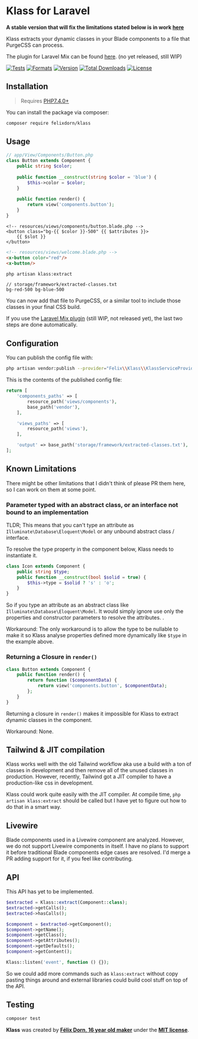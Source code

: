 # Klass for Laravel

**A stable version that will fix the limitations stated below is in work [here](https://github.com/felixdorn/klass/tree/v1)**

Klass extracts your dynamic classes in your Blade components to a file that PurgeCSS can process.

The plugin for Laravel Mix can be found [here](). (no yet released, still WIP)

[![Tests](https://github.com/felixdorn/klass/actions/workflows/tests.yml/badge.svg?branch=master)](https://github.com/felixdorn/klass/actions/workflows/tests.yml)
[![Formats](https://github.com/felixdorn/klass/actions/workflows/formats.yml/badge.svg?branch=master)](https://github.com/felixdorn/klass/actions/workflows/formats.yml)
[![Version](https://poser.pugx.org/felixdorn/klass/version)](//packagist.org/packages/felixdorn/klass)
[![Total Downloads](https://poser.pugx.org/felixdorn/klass/downloads)](//packagist.org/packages/felixdorn/klass)
[![License](https://poser.pugx.org/felixdorn/klass/license)](//packagist.org/packages/felixdorn/klass)

## Installation

> Requires [PHP7.4.0+](https://php.net/releases)

You can install the package via composer:

```bash
composer require felixdorn/klass
```

## Usage

```php
// app/View/Components/Button.php
class Button extends Component {
    public string $color;
    
    public function __construct(string $color = 'blue') {
        $this->color = $color;
    }
    
    public function render() {
        return view('components.button');
    } 
}
```

```blade
<!-- resources/views/components/button.blade.php -->
<button class="bg-{{ $color }}-500" {{ $attributes }}>
    {{ $slot }}
</button>
```

```html
<!-- resources/views/welcome.blade.php -->
<x-button color="red"/>
<x-button/>
```

```bash
php artisan klass:extract
```

```text
// storage/framework/extracted-classes.txt
bg-red-500 bg-blue-500
```

You can now add that file to PurgeCSS, or a similar tool to include those classes in your final CSS build.

If you use the [Laravel Mix plugin]() (still WIP, not released yet), the last two steps are done automatically.

## Configuration

You can publish the config file with:

```bash
php artisan vendor:publish --provider="Felix\\Klass\\KlassServiceProvider" --tag="klass-config"
```

This is the contents of the published config file:

```php
return [
    'components_paths' => [
        resource_path('views/components'),
        base_path('vendor'),
    ],

    'views_paths' => [
        resource_path('views'),
    ],

    'output' => base_path('storage/framework/extracted-classes.txt'),
];
```

## Known Limitations

There might be other limitations that I didn't think of please PR them here, so I can work on them at some point.

### Parameter typed with an abstract class, or an interface not bound to an implementation

TLDR; This means that you can't type an attribute as `Illuminate\Database\Eloquent\Model` or any unbound abstract class
/ interface.

To resolve the type property in the component below, Klass needs to instantiate it.

```php
class Icon extends Component {
    public string $type;
    public function __construct(bool $solid = true) {
        $this->type = $solid ? 's' : 'o';
    }
}
```

So if you type an attribute as an abstract class like `Illuminate\Database\Eloquent\Model`. It would simply ignore use
only the properties and constructor parameters to resolve the attributes. .

Workaround: The only workaround is to allow the type to be nullable to make it so Klass analyse properties defined more dynamically like `$type` in the example above.

### Returning a Closure in `render()`

```php
class Button extends Component {
    public function render() {
        return function ($componentData) {
            return view('components.button', $componentData);
        };
    }
}
```

Returning a closure in `render()` makes it impossible for Klass to extract dynamic classes in the component.

Workaround: None.

## Tailwind & JIT compilation

Klass works well with the old Tailwind workflow aka use a build with a ton of classes in development and then remove all
of the unused classes in production. However, recently, Tailwind got a JIT compiler to have a production-like css in
development.

Klass could work quite easily with the JIT compiler. At compile time, `php artisan klass:extract` should be called but I
have yet to figure out how to do that in a smart way.

## Livewire

Blade components used in a Livewire component are analyzed. However, we do not support Livewire components in itself. I
have no plans to support it before traditional Blade components edge cases are resolved. I'd merge a PR adding support
for it, if you feel like contributing.

## API

This API has yet to be implemented.

```php
$extracted = Klass::extract(Component::class);
$extracted->getCalls();
$extracted->hasCalls();

$component = $extracted->getComponent();
$component->getName();
$component->getClass();
$component->getAttributes();
$component->getDefaults();
$component->getContent();

Klass::listen('event', function () {});
```

So we could add more commands such as `klass:extract` without copy pasting things around and external libraries could
build cool stuff on top of the API.

## Testing

```bash
composer test
```

**Klass** was created by **[Félix Dorn, 16 year old maker](https://twitter.com/afelixdorn)** under
the **[MIT license](https://opensource.org/licenses/MIT)**.
